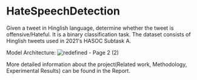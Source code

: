 # HateSpeechDetection

Given a tweet in Hinglish language, determine whether the tweet is offensive/Hateful. It is a binary classification task. The dataset consists of Hinglish tweets used in 2021's HASOC Subtask A.

Model Architecture:
![redefined - Page 2 (2)](https://user-images.githubusercontent.com/88608893/208653975-193542c8-1a80-4c9b-b019-fd0acce146ed.png)


More detailed information about the project(Related work, Methodology, Experimental Results) can be found in the Report.
